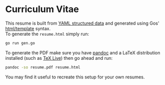 # Curriculum Vitae
This resume is built from [YAML structured data](https://yaml.org/) and generated using Gos' [html/template](https://pkg.go.dev/html/template) syntax.  
To generate the `resume.html` simply run:
```sh
go run gen.go
```
To generate the PDF make sure you have [pandoc](https://pandoc.org/) and a LaTeX distribution installed (such as [TeX Live](https://tug.org/texlive/)) then go ahead and run:
```sh
pandoc -so resume.pdf resume.html
```
You may find it useful to recreate this setup for your own resumes.
